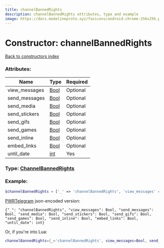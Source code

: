 ```yaml
---
title: channelBannedRights
description: channelBannedRights attributes, type and example
image: https://docs.madelineproto.xyz/favicons/android-chrome-256x256.png
---
```

# Constructor: channelBannedRights  
[Back to constructors index](index.md)



### Attributes:

| Name     |    Type       | Required |
|----------|---------------|----------|
|view\_messages|[Bool](../types/Bool.md) | Optional|
|send\_messages|[Bool](../types/Bool.md) | Optional|
|send\_media|[Bool](../types/Bool.md) | Optional|
|send\_stickers|[Bool](../types/Bool.md) | Optional|
|send\_gifs|[Bool](../types/Bool.md) | Optional|
|send\_games|[Bool](../types/Bool.md) | Optional|
|send\_inline|[Bool](../types/Bool.md) | Optional|
|embed\_links|[Bool](../types/Bool.md) | Optional|
|until\_date|[int](../types/int.md) | Yes|



### Type: [ChannelBannedRights](../types/ChannelBannedRights.md)


### Example:

```php
$channelBannedRights = ['_' => 'channelBannedRights', 'view_messages' => Bool, 'send_messages' => Bool, 'send_media' => Bool, 'send_stickers' => Bool, 'send_gifs' => Bool, 'send_games' => Bool, 'send_inline' => Bool, 'embed_links' => Bool, 'until_date' => int];
```  

[PWRTelegram](https://pwrtelegram.xyz) json-encoded version:

```
{"_": "channelBannedRights", "view_messages": Bool, "send_messages": Bool, "send_media": Bool, "send_stickers": Bool, "send_gifs": Bool, "send_games": Bool, "send_inline": Bool, "embed_links": Bool, "until_date": int}
```


Or, if you're into Lua:

```lua
channelBannedRights={_='channelBannedRights', view_messages=Bool, send_messages=Bool, send_media=Bool, send_stickers=Bool, send_gifs=Bool, send_games=Bool, send_inline=Bool, embed_links=Bool, until_date=int}

```


